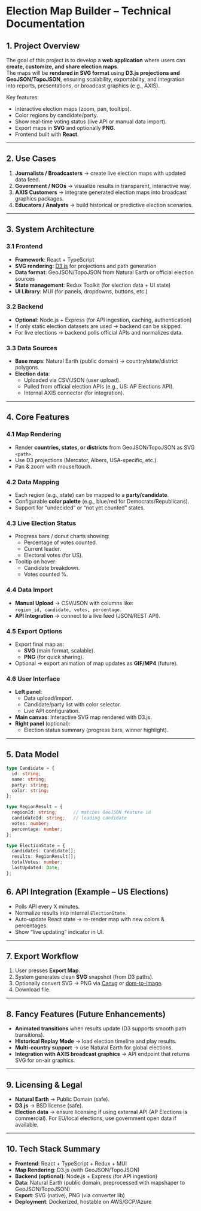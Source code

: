 # Election Map Builder – Technical Documentation

## 1. Project Overview
The goal of this project is to develop a **web application** where users can **create, customize, and share election maps**.  
The maps will be **rendered in SVG format** using **D3.js projections and GeoJSON/TopoJSON**, ensuring scalability, exportability, and integration into reports, presentations, or broadcast graphics (e.g., AXIS).

Key features:
- Interactive election maps (zoom, pan, tooltips).
- Color regions by candidate/party.
- Show real-time voting status (live API or manual data import).
- Export maps in **SVG** and optionally **PNG**.
- Frontend built with **React**.

---

## 2. Use Cases
1. **Journalists / Broadcasters** → create live election maps with updated data feed.  
2. **Government / NGOs** → visualize results in transparent, interactive way.  
3. **AXIS Customers** → integrate generated election maps into broadcast graphics packages.  
4. **Educators / Analysts** → build historical or predictive election scenarios.

---

## 3. System Architecture

### 3.1 Frontend
- **Framework**: React + TypeScript  
- **SVG rendering**: [D3.js](https://d3js.org/) for projections and path generation  
- **Data format**: GeoJSON/TopoJSON from Natural Earth or official election sources  
- **State management**: Redux Toolkit (for election data + UI state)  
- **UI Library**: MUI (for panels, dropdowns, buttons, etc.)  

### 3.2 Backend
- **Optional**: Node.js + Express (for API ingestion, caching, authentication)  
- If only static election datasets are used → backend can be skipped.  
- For live elections → backend polls official APIs and normalizes data.

### 3.3 Data Sources
- **Base maps**: Natural Earth (public domain) → country/state/district polygons.  
- **Election data**:  
  - Uploaded via CSV/JSON (user upload).  
  - Pulled from official election APIs (e.g., US: AP Elections API).  
  - Internal AXIS connector (for integration).

---

## 4. Core Features

### 4.1 Map Rendering
- Render **countries, states, or districts** from GeoJSON/TopoJSON as SVG `<path>`.  
- Use D3 projections (Mercator, Albers, USA-specific, etc.).  
- Pan & zoom with mouse/touch.  

### 4.2 Data Mapping
- Each region (e.g., state) can be mapped to a **party/candidate**.  
- Configurable **color palette** (e.g., blue/red for Democrats/Republicans).  
- Support for “undecided” or “not yet counted” states.  

### 4.3 Live Election Status
- Progress bars / donut charts showing:  
  - Percentage of votes counted.  
  - Current leader.  
  - Electoral votes (for US).  
- Tooltip on hover:  
  - Candidate breakdown.  
  - Votes counted %.  

### 4.4 Data Import
- **Manual Upload** → CSV/JSON with columns like:  
  `region_id, candidate, votes, percentage`.  
- **API Integration** → connect to a live feed (JSON/REST API).  

### 4.5 Export Options
- Export final map as:  
  - **SVG** (main format, scalable).  
  - **PNG** (for quick sharing).  
- Optional → export animation of map updates as **GIF/MP4** (future).

### 4.6 User Interface
- **Left panel**:  
  - Data upload/import.  
  - Candidate/party list with color selector.  
  - Live API configuration.  
- **Main canvas**: Interactive SVG map rendered with D3.js.  
- **Right panel** (optional):  
  - Election status summary (progress bars, winner highlight).  

---

## 5. Data Model

```ts
type Candidate = {
  id: string;
  name: string;
  party: string;
  color: string;
};

type RegionResult = {
  regionId: string;      // matches GeoJSON feature id
  candidateId: string;   // leading candidate
  votes: number;
  percentage: number;
};

type ElectionState = {
  candidates: Candidate[];
  results: RegionResult[];
  totalVotes: number;
  lastUpdated: Date;
};
```

## 6. API Integration (Example – US Elections)
- Polls API every X minutes.  
- Normalize results into internal `ElectionState`.  
- Auto-update React state → re-render map with new colors & percentages.  
- Show “live updating” indicator in UI.  

---

## 7. Export Workflow
1. User presses **Export Map**.  
2. System generates clean **SVG** snapshot (from D3 paths).  
3. Optionally convert SVG → PNG via [Canvg](https://github.com/canvg/canvg) or [dom-to-image](https://github.com/tsayen/dom-to-image).  
4. Download file.  

---

## 8. Fancy Features (Future Enhancements)
- **Animated transitions** when results update (D3 supports smooth path transitions).  
- **Historical Replay Mode** → load election timeline and play results.  
- **Multi-country support** → use Natural Earth for global elections.  
- **Integration with AXIS broadcast graphics** → API endpoint that returns SVG for on-air graphics.  

---

## 9. Licensing & Legal
- **Natural Earth** → Public Domain (safe).  
- **D3.js** → BSD license (safe).  
- **Election data** → ensure licensing if using external API (AP Elections is commercial). For EU/local elections, use government open data if available.  

---

## 10. Tech Stack Summary
- **Frontend**: React + TypeScript + Redux + MUI  
- **Map Rendering**: D3.js (with GeoJSON/TopoJSON)  
- **Backend (optional)**: Node.js + Express (for API ingestion)  
- **Data**: Natural Earth (public domain, preprocessed with mapshaper to GeoJSON/TopoJSON)  
- **Export**: SVG (native), PNG (via converter lib)  
- **Deployment**: Dockerized, hostable on AWS/GCP/Azure  